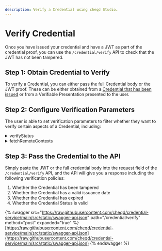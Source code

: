 ```yaml
---
description: Verify a Credential using cheqd Studio.
---
```


# Verify Credential

Once you have issued your credential and have a JWT as part of the credential proof, you can use the `/credential/verify` API to check that the JWT has not been tampered.

## Step 1: Obtain Credential to Verify

To verify a Credential, you can either pass the full Credential body or the JWT proof. These can be either obtained from a [Credential that has been issued](issue-credential.md) or from a Verifiable Presentation presented to the user.

## Step 2: Configure Verification Parameters

The user is able to set verification parameters to filter whether they want to verify certain aspects of a Credential, including:

<details>

<summary>verifyStatus</summary>

* true (indicates that the user wants to verify the Credential Status, requiring a credentialStatus property to be present in the Credential)
* false (Default. Indicates that the user does not want to verify the Credential Status.&#x20;

</details>

<details>

<summary>fetchRemoteContexts</summary>

When dealing with JSON-LD type Verifiable Credentials you also MUST provide the proper contexts within a Credential body. Set this to `true` ONLY if you want the `@context` URLs to be fetched in case they are a custom context.

* true
* false (default)

</details>

## Step 3: Pass the Credential to the API

Simply paste the JWT or the full credential body  into the request field of the `/credential/verify` API, and the API will give you a response including the following verification policies:

1. Whether the Credential has been tampered
2. Whether the Credential has a valid issuance date
3. Whether the Credential has expired
4. Whether the Credential Status is valid

{% swagger src="https://raw.githubusercontent.com/cheqd/credential-service/main/src/static/swagger-api.json" path="/credential/verify" method="post" expanded="true" %}
[https://raw.githubusercontent.com/cheqd/credential-service/main/src/static/swagger-api.json](https://raw.githubusercontent.com/cheqd/credential-service/main/src/static/swagger-api.json)
{% endswagger %}


